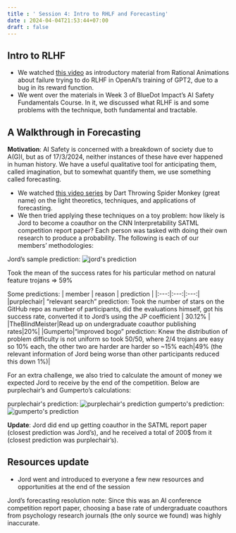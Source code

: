```yaml
---
title : ' Session 4: Intro to RHLF and Forecasting'
date : 2024-04-04T21:53:44+07:00
draft : false 
---
```


## Intro to RLHF

- We watched [this video](https://youtu.be/qV_rOlHjvvs) as introductory material from Rational Animations about failure trying to do RLHF in OpenAI’s training of GPT2, due to a bug in its reward function.
- We went over the materials in Week 3 of BlueDot Impact’s AI Safety Fundamentals Course. In it, we discussed what RLHF is and some problems with the technique, both fundamental and tractable.

## A Walkthrough in Forecasting

**Motivation**: AI Safety is concerned with a breakdown of society due to A(G)I, but as of 17/3/2024, neither instances of these have ever happened in human history. We have a useful qualitative tool for anticipating them, called imagination, but to somewhat quantify them, we use something called forecasting.

- We watched [this video series](https://www.youtube.com/playlist?list=PL4K6kMBfuK2kdCdIqTs40t7NsQfBCwPIC) by Dart Throwing Spider Monkey (great name) on the light theoretics, techniques, and applications of forecasting.
- We then tried applying these techniques on a toy problem: how likely is Jord to become a coauthor on the CNN Interpretability SATML competition report paper? Each person was tasked with doing their own research to produce a probability. The following is each of our members’ methodologies:

Jord’s sample prediction: ![jord's prediction](/jord_prediction.jpg)

Took the mean of the success rates for his particular method on natural feature trojans => 59%

Some predictions:
| member | reason | prediction |
|:---:|:---:|:---:|
|purplechair| “relevant search” prediction: Took the number of stars on the GitHub repo as number of participants, did the evaluations himself, got his success rate, converted it to Jord’s using the JP coefficient | 30.12% |
|TheBlindMeister|Read up on undergraduate coauthor publishing rates|20%|
|Gumperto|“improved bogo” prediction: Knew the distribution of problem difficulty is not uniform so took 50/50, where 2/4 trojans are easy so 10% each, the other two are harder are harder so ~15% each|49% (the relevant information of Jord being worse than other participants reduced this down 1%)|

For an extra challenge, we also tried to calculate the amount of money we expected Jord to receive by the end of the competition. Below are purplechair’s and Gumperto’s calculations:

purplechair's prediction: ![purplechair's prediction](/image14.jpg)
gumperto's prediction: ![gumperto's prediction](/image9.jpg)

**Update**: Jord did end up getting coauthor in the SATML report paper (closest prediction was Jord’s), and he received a total of 200$ from it (closest prediction was purplechair’s).

## Resources update

- Jord went and introduced to everyone a few new resources and opportunities at the end of the session  

Jord’s forecasting resolution note: Since this was an AI conference competition report paper, choosing a base rate of undergraduate coauthors from psychology research journals (the only source we found) was highly inaccurate.
